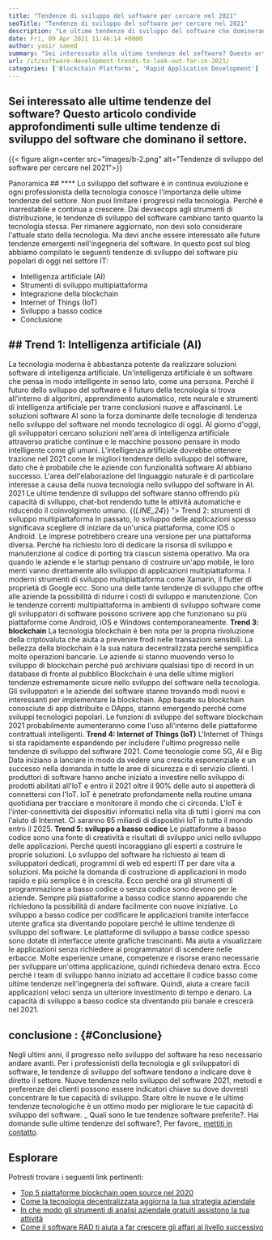 ```yaml
---
title: "Tendenze di sviluppo del software per cercare nel 2021" 
seoTitle: "Tendenze di sviluppo del software per cercare nel 2021" 
description: "Le ultime tendenze di sviluppo del software che domineranno il settore tecnologico includono blockchain, intelligenza artificiale, no-code e più nuove tendenze." 
date: Fri, 09 Apr 2021 11:46:14 +0000
author: yasir saeed
summary: "Sei interessato alle ultime tendenze del software? Questo articolo condivide approfondimenti sulle ultime tendenze di sviluppo del software che dominano il settore." 
url: /it/software-development-trends-to-look-out-for-in-2021/
categories: ['Blockchain Platforms', 'Rapid Application Development']
---
```


## Sei interessato alle ultime tendenze del software? Questo articolo condivide approfondimenti sulle ultime tendenze di sviluppo del software che dominano il settore.

{{< figure align=center src="images/b-2.png" alt="Tendenze di sviluppo del software per cercare nel 2021">}}


Panoramica ## ****
Lo sviluppo del software è in continua evoluzione e ogni professionista della tecnologia conosce l'importanza delle ultime tendenze del settore. Non puoi limitare i progressi nella tecnologia. Perché è inarrestabile e continua a crescere. Dai devsecops agli strumenti di distribuzione, le tendenze di sviluppo del software cambiano tanto quanto la tecnologia stessa.
Per rimanere aggiornato, non devi solo considerare l'attuale stato della tecnologia. Ma devi anche essere interessato alle future tendenze emergenti nell'ingegneria del software. In questo post sul blog abbiamo compilato le seguenti tendenze di sviluppo del software più popolari di oggi nel settore IT:
  * Intelligenza artificiale (AI)
  * Strumenti di sviluppo multipiattaforma
  * Integrazione della blockchain
  * Internet of Things (IoT)
  * Sviluppo a basso codice
  * Conclusione

## ##  **Trend 1: Intelligenza artificiale (AI)** 
La tecnologia moderna è abbastanza potente da realizzare soluzioni software di intelligenza artificiale. Un'intelligenza artificiale è un software che pensa in modo intelligente in senso lato, come una persona. Perché il futuro dello sviluppo del software e il futuro della tecnologia si trova all'interno di algoritmi, apprendimento automatico, rete neurale e strumenti di intelligenza artificiale per trarre conclusioni nuove e affascinanti. Le soluzioni software AI sono la forza dominante delle tecnologie di tendenza nello sviluppo del software nel mondo tecnologico di oggi.
Al giorno d'oggi, gli sviluppatori cercano soluzioni nell'area di intelligenza artificiale attraverso pratiche continue e le macchine possono pensare in modo intelligente come gli umani. L'intelligenza artificiale dovrebbe ottenere trazione nel 2021 come le migliori tendenze dello sviluppo del software, dato che è probabile che le aziende con funzionalità software AI abbiano successo. L'area dell'elaborazione del linguaggio naturale è di particolare interesse a causa della nuova tecnologia nello sviluppo del software in AI. 2021 Le ultime tendenze di sviluppo del software stanno offrendo più capacità di sviluppo, chat-bot rendendo tutte le attività automatiche e riducendo il coinvolgimento umano.
{{_LINE_24_}}
"> Trend 2: strumenti di sviluppo multipiattaforma
In passato, lo sviluppo delle applicazioni spesso significava scegliere di iniziare da un'unica piattaforma, come iOS o Android. Le imprese potrebbero creare una versione per una piattaforma diversa. Perché ha richiesto loro di dedicare la risorsa di sviluppo e manutenzione al codice di porting tra ciascun sistema operativo. Ma ora quando le aziende e le startup pensano di costruire un'app mobile, le loro menti vanno direttamente allo sviluppo di applicazioni multipiattaforma.
I moderni strumenti di sviluppo multipiattaforma come Xamarin, il flutter di proprietà di Google ecc. Sono una delle tante tendenze di sviluppo che offre alle aziende la possibilità di ridurre i costi di sviluppo e manutenzione. Con le tendenze correnti multipiattaforma in ambienti di sviluppo software come gli sviluppatori di software possono scrivere app che funzionano su più piattaforme come Android, iOS e Windows contemporaneamente.
**Trend 3: blockchain**
La tecnologia blockchain è ben nota per la propria rivoluzione della criptovaluta che aiuta a prevenire frodi nelle transazioni sensibili. La bellezza della blockchain è la sua natura decentralizzata perché semplifica molte operazioni bancarie. Le aziende si stanno muovendo verso lo sviluppo di blockchain perché può archiviare qualsiasi tipo di record in un database di fronte al pubblico
Blockchain è una delle ultime migliori tendenze estremamente sicure nello sviluppo del software nella tecnologia. Gli sviluppatori e le aziende del software stanno trovando modi nuovi e interessanti per implementare la blockchain. App basate su blockchain conosciute di app distribuite o DApps, stanno emergendo perché come sviluppi tecnologici popolari. Le funzioni di sviluppo del software blockchain 2021 probabilmente aumenteranno come l'uso all'interno delle piattaforme contrattuali intelligenti.
**Trend 4: Internet of Things (IoT)**
L'Internet of Things si sta rapidamente espandendo per includere l'ultimo progresso nelle tendenze di sviluppo del software 2021. Come tecnologie come 5G, AI e Big Data iniziano a lanciare in modo da vedere una crescita esponenziale e un successo nella domanda in tutte le aree di sicurezza e di servizio clienti. I produttori di software hanno anche iniziato a investire nello sviluppo di prodotti abilitati all'IoT e entro il 2021 oltre il 90% delle auto si aspetterà di connettersi con l'IoT.
IoT è penetrato profondamente nella routine umana quotidiana per tracciare e monitorare il mondo che ci circonda. L'IoT è l'inter-connettività dei dispositivi informatici nella vita di tutti i giorni ma con l'aiuto di Internet. Ci saranno 65 miliardi di dispositivi IoT in tutto il mondo entro il 2025.
**Trend 5: sviluppo a basso codice**
Le piattaforme a basso codice sono una fonte di creatività e risultati di sviluppo unici nello sviluppo delle applicazioni. Perché questi incoraggiano gli esperti a costruire le proprie soluzioni. Lo sviluppo del software ha richiesto ai team di sviluppatori dedicati, programmi di web ed esperti IT per dare vita a soluzioni. Ma poiché la domanda di costruzione di applicazioni in modo rapido e più semplice è in crescita. Ecco perché ora gli strumenti di programmazione a basso codice o senza codice sono devono per le aziende. Sempre più piattaforme a basso codice stanno apparendo che richiedono la possibilità di andare facilmente con nuove iniziative.
Lo sviluppo a basso codice per codificare le applicazioni tramite interfacce utente grafica sta diventando popolare perché le ultime tendenze di sviluppo del software. Le piattaforme di sviluppo a basso codice spesso sono dotate di interfacce utente grafiche trascinanti. Ma aiuta a visualizzare le applicazioni senza richiedere ai programmatori di scendere nelle erbacce. Molte esperienze umane, competenze e risorse erano necessarie per sviluppare un'ottima applicazione, quindi richiedeva denaro extra. Ecco perché i team di sviluppo hanno iniziato ad accettare il codice basso come ultime tendenze nell'ingegneria del software. Quindi, aiuta a creare facili applicazioni veloci senza un ulteriore investimento di tempo e denaro. La capacità di sviluppo a basso codice sta diventando più banale e crescerà nel 2021.

##  **conclusione** :   {#Conclusione}
Negli ultimi anni, il progresso nello sviluppo del software ha reso necessario andare avanti. Per i professionisti della tecnologia e gli sviluppatori di software, le tendenze di sviluppo del software tendono a indicare dove è diretto il settore. Nuove tendenze nello sviluppo del software 2021, metodi e preferenze dei clienti possono essere indicatori chiave su dove dovresti concentrare le tue capacità di sviluppo. Stare oltre le nuove e le ultime tendenze tecnologiche è un ottimo modo per migliorare le tue capacità di sviluppo del software.
_ Quali sono le tue tendenze software preferite?. Hai domande sulle ultime tendenze del software?, Per favore_ [mettiti in contatto][1].

## Esplorare
Potresti trovare i seguenti link pertinenti:
  * [Top 5 piattaforme blockchain open source nel 2020][2]
  * [Come la tecnologia decentralizzata aggiorna la tua strategia aziendale][3]
  * [In che modo gli strumenti di analisi aziendale gratuiti assistono la tua attività][4]
  * [Come il software RAD ti aiuta a far crescere gli affari al livello successivo][5]

  
[1]: mailto:yasir.saeed@aspose.com
[2]: https://blog.containerize.com/blockchain-platforms/top-5-open-source-blockchain-platforms-in-2020/
[3]: https://blog.containerize.com/2020/11/27/how-decentralized-technology-upgrades-your-business-strategy/
[4]: https://blog.containerize.com/2021/03/12/how-free-business-analytics-tools-assist-your-business/
[5]: https://blog.containerize.com/rapid-application-development/rapid-application-development-software-for-business-rad/
